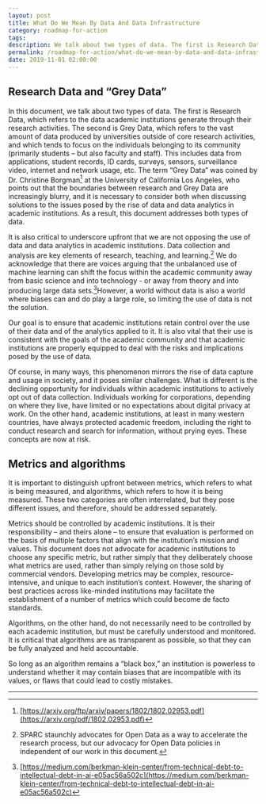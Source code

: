 ```yaml
---
layout: post
title: What Do We Mean By Data And Data Infrastructure
category: roadmap-for-action
tags:
description: We talk about two types of data. The first is Research Data, which refers to the data academic institutions generate through their research activities. The second is Grey Data, which refers to the vast amount of data produced by universities outside of core research activities.
permalink: /roadmap-for-action/what-do-we-mean-by-data-and-data-infrastructure
date: 2019-11-01 02:00:00
---
```


## Research Data and “Grey Data”

In this document, we talk about two types of data. The first is Research Data, which refers to the data academic institutions generate through their research activities. The second is Grey Data, which refers to the vast amount of data produced by universities outside of core research activities, and which tends to focus on the individuals belonging to its community (primarily students – but also faculty and staff). This includes data from applications, student records, ID cards, surveys, sensors, surveillance video, internet and network usage, etc. The term “Grey Data” was coined by Dr. Christine Borgman[^3] at the University of California Los Angeles, who points out that the boundaries between research and Grey Data are increasingly blurry, and it is necessary to consider both when discussing solutions to the issues posed by the rise of data and data analytics in academic institutions. As a result, this document addresses both types of data.

It is also critical to underscore upfront that we are not opposing the use of data and data analytics in academic institutions. Data collection and analysis are key elements of research, teaching, and learning.[^4] We do acknowledge that there are voices arguing that the unbalanced use of machine learning can shift the focus within the academic community away from basic science and into technology - or away from theory and into producing large data sets.[^5]However, a world without data is also a world where biases can and do play a large role, so limiting the use of data is not the solution.

Our goal is to ensure that academic institutions retain control over the use of their data and of the analytics applied to it. It is also vital that their use is consistent with the goals of the academic community and that academic institutions are properly equipped to deal with the risks and implications posed by the use of data.

Of course, in many ways, this phenomenon mirrors the rise of data capture and usage in society, and it poses similar challenges. What is different is the declining opportunity for individuals within academic institutions to actively opt out of data collection. Individuals working for corporations, depending on where they live, have limited or no expectations about digital privacy at work. On the other hand, academic institutions, at least in many western countries, have always protected academic freedom, including the right to conduct research and search for information, without prying eyes. These concepts are now at risk.

## Metrics and algorithms

It is important to distinguish upfront between metrics, which refers to what is being measured, and algorithms, which refers to how it is being measured. These two categories are often interrelated, but they pose different issues, and therefore, should be addressed separately.

Metrics should be controlled by academic institutions. It is their responsibility – and theirs alone – to ensure that evaluation is performed on the basis of multiple factors that align with the institution’s mission and values. This document does not advocate for academic institutions to choose any specific metric, but rather simply that they deliberately choose what metrics are used, rather than simply relying on those sold by commercial vendors. Developing metrics may be complex, resource-intensive, and unique to each institution’s context. However, the sharing of best practices across like-minded institutions may facilitate the establishment of a number of metrics which could become de facto standards.

Algorithms, on the other hand, do not necessarily need to be controlled by each academic institution, but must be carefully understood and monitored. It is critical that algorithms are as transparent as possible, so that they can be fully analyzed and held accountable.

So long as an algorithm remains a “black box,” an institution is powerless to understand whether it may contain biases that are incompatible with its values, or flaws that could lead to costly mistakes.


***

[^3]:  [https://arxiv.org/ftp/arxiv/papers/1802/1802.02953.pdf](https://arxiv.org/pdf/1802.02953.pdf)
[^4]: SPARC staunchly advocates for Open Data as a way to accelerate the research process, but our advocacy for Open Data policies in independent of our work in this document.
[^5]: [https://medium.com/berkman-klein-center/from-technical-debt-to-intellectual-debt-in-ai-e05ac56a502c](https://medium.com/berkman-klein-center/from-technical-debt-to-intellectual-debt-in-ai-e05ac56a502c)

